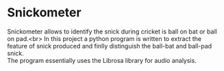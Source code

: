 # Snickometer 
Snickometer allows to identify the snick during cricket is ball on bat or ball on pad.<br\>
In this project a python program is written to extract the feature of snick produced and finlly distinguish the ball-bat and ball-pad snick.<br/>
The program essentially uses the Librosa library for audio analysis.


